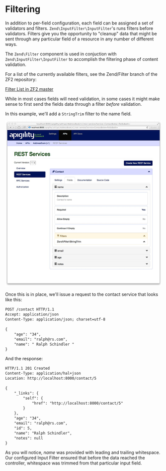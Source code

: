 Filtering
=========

In addition to per-field configuration, each field can be assigned a set of validators and filters. 
`Zend\InputFilter\InputFilter`'s runs filters before validators.  Filters give you the opportunity
to "cleanup" data that might be sent through any particular field of a resource in any number of
different ways.

The `Zend\Filter` component is used in conjuction with `Zend\InputFilter\InputFilter` to accomplish 
the filtering phase of content validation.

For a list of the currently available filters, see the Zend/Filter branch of the ZF2 repository:

[Filter List in ZF2 master](https://github.com/zendframework/zf2/tree/master/library/Zend/Filter)

While in most cases fields will need validation, in some cases it might make sense to first send
the fields data through a filter *before* validation.

In this example, we'll add a `StringTrim` filter to the name field.

![content-validation-filtering-setup](/asset/apigility-documentation/img/content-validation-filtering-setup.jpg)

Once this is in place, we'll issue a request to the contact service that looks like this:

```HTTP
POST /contact HTTP/1.1
Accept: application/json
Content-Type: application/json; charset=utf-8

{
    "age": "34",
    "email": "ralph@rs.com",
    "name": " Ralph Schindler "
}
```

And the response:

```HTTP
HTTP/1.1 201 Created
Content-Type: application/hal+json
Location: http://localhost:8000/contact/5

{
    "_links": {
        "self": {
            "href": "http://localhost:8000/contact/5"
        }
    },
    "age": "34",
    "email": "ralph@rs.com",
    "id": 5,
    "name": "Ralph Schindler",
    "notes": null
}
```

As you will notice, _name_ was provided with leading and trailing whitespace.  Our configured
Input Filter ensured that before the data reached the controller, whitespace was trimmed from that
particular input field.